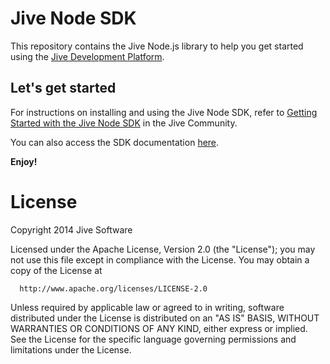 # Jive Node SDK

This repository contains the Jive Node.js library to help you get started using the [Jive Development Platform](https://developer.jivesoftware.com).

## Let's get started

For instructions on installing and using the Jive Node SDK, refer to [Getting Started with the Jive Node SDK](https://community.jivesoftware.com/docs/DOC-114053) in the Jive Community.

You can also access the SDK documentation [here](https://cdn.rawgit.com/jivesoftware/jive-sdk/master/docs/api/index.html).

**Enjoy!**

# License 

   Copyright 2014 Jive Software

   Licensed under the Apache License, Version 2.0 (the "License");
   you may not use this file except in compliance with the License.
   You may obtain a copy of the License at

      http://www.apache.org/licenses/LICENSE-2.0

   Unless required by applicable law or agreed to in writing, software
   distributed under the License is distributed on an "AS IS" BASIS,
   WITHOUT WARRANTIES OR CONDITIONS OF ANY KIND, either express or implied.
   See the License for the specific language governing permissions and
   limitations under the License.
